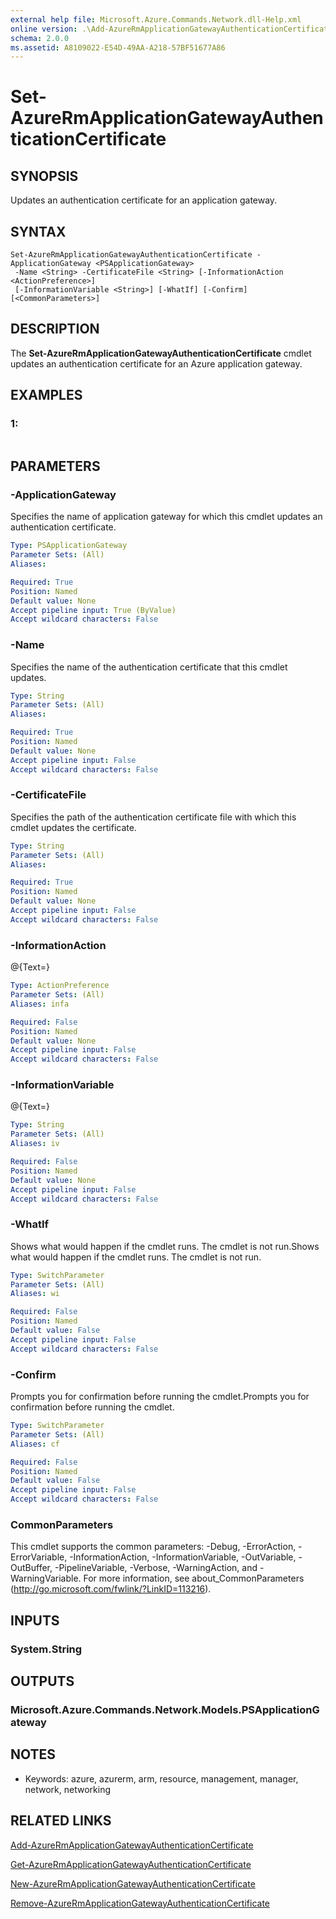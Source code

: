 ```yaml
---
external help file: Microsoft.Azure.Commands.Network.dll-Help.xml
online version: .\Add-AzureRmApplicationGatewayAuthenticationCertificate.md
schema: 2.0.0
ms.assetid: A8109022-E54D-49AA-A218-57BF51677A86
---
```


# Set-AzureRmApplicationGatewayAuthenticationCertificate

## SYNOPSIS
Updates an authentication certificate for an application gateway.

## SYNTAX

```
Set-AzureRmApplicationGatewayAuthenticationCertificate -ApplicationGateway <PSApplicationGateway>
 -Name <String> -CertificateFile <String> [-InformationAction <ActionPreference>]
 [-InformationVariable <String>] [-WhatIf] [-Confirm] [<CommonParameters>]
```

## DESCRIPTION
The **Set-AzureRmApplicationGatewayAuthenticationCertificate** cmdlet updates an authentication certificate for an Azure application gateway.

## EXAMPLES

### 1:
```

```

## PARAMETERS

### -ApplicationGateway
Specifies the name of application gateway for which this cmdlet updates an authentication certificate.

```yaml
Type: PSApplicationGateway
Parameter Sets: (All)
Aliases: 

Required: True
Position: Named
Default value: None
Accept pipeline input: True (ByValue)
Accept wildcard characters: False
```

### -Name
Specifies the name of the authentication certificate that this cmdlet updates.

```yaml
Type: String
Parameter Sets: (All)
Aliases: 

Required: True
Position: Named
Default value: None
Accept pipeline input: False
Accept wildcard characters: False
```

### -CertificateFile
Specifies the path of the authentication certificate file with which this cmdlet updates the certificate.

```yaml
Type: String
Parameter Sets: (All)
Aliases: 

Required: True
Position: Named
Default value: None
Accept pipeline input: False
Accept wildcard characters: False
```

### -InformationAction
@{Text=}

```yaml
Type: ActionPreference
Parameter Sets: (All)
Aliases: infa

Required: False
Position: Named
Default value: None
Accept pipeline input: False
Accept wildcard characters: False
```

### -InformationVariable
@{Text=}

```yaml
Type: String
Parameter Sets: (All)
Aliases: iv

Required: False
Position: Named
Default value: None
Accept pipeline input: False
Accept wildcard characters: False
```

### -WhatIf
Shows what would happen if the cmdlet runs.
The cmdlet is not run.Shows what would happen if the cmdlet runs.
The cmdlet is not run.

```yaml
Type: SwitchParameter
Parameter Sets: (All)
Aliases: wi

Required: False
Position: Named
Default value: False
Accept pipeline input: False
Accept wildcard characters: False
```

### -Confirm
Prompts you for confirmation before running the cmdlet.Prompts you for confirmation before running the cmdlet.

```yaml
Type: SwitchParameter
Parameter Sets: (All)
Aliases: cf

Required: False
Position: Named
Default value: False
Accept pipeline input: False
Accept wildcard characters: False
```

### CommonParameters
This cmdlet supports the common parameters: -Debug, -ErrorAction, -ErrorVariable, -InformationAction, -InformationVariable, -OutVariable, -OutBuffer, -PipelineVariable, -Verbose, -WarningAction, and -WarningVariable. For more information, see about_CommonParameters (http://go.microsoft.com/fwlink/?LinkID=113216).

## INPUTS

### System.String

## OUTPUTS

### Microsoft.Azure.Commands.Network.Models.PSApplicationGateway

## NOTES
* Keywords: azure, azurerm, arm, resource, management, manager, network, networking

## RELATED LINKS

[Add-AzureRmApplicationGatewayAuthenticationCertificate](.\Add-AzureRmApplicationGatewayAuthenticationCertificate.md)

[Get-AzureRmApplicationGatewayAuthenticationCertificate](.\Get-AzureRmApplicationGatewayAuthenticationCertificate.md)

[New-AzureRmApplicationGatewayAuthenticationCertificate](.\New-AzureRmApplicationGatewayAuthenticationCertificate.md)

[Remove-AzureRmApplicationGatewayAuthenticationCertificate](.\Remove-AzureRmApplicationGatewayAuthenticationCertificate.md)


